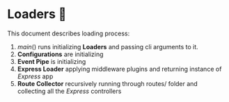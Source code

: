 # Loaders 🛫

This document describes loading process:

1. _main_() runs initializing **Loaders** and passing cli arguments to it.
2. **Configurations** are initializing
3. **Event Pipe** is initializing
4. **Express Loader** applying middleware plugins and returning instance of _Express_ app
5. **Route Collector** recursively running through routes/ folder and collecting all the _Express_ controllers
